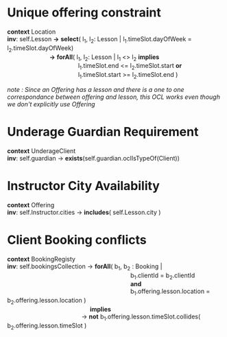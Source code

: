 # Unique offering constraint

**context** Location<br>
**inv**: self.Lesson **->** **select**( l<sub>1</sub>, l<sub>2</sub>: Lesson | l<sub>1</sub>.timeSlot.dayOfWeek = l<sub>2</sub>.timeSlot.dayOfWeek) <br>
&nbsp;&nbsp;&nbsp;&nbsp;&nbsp;&nbsp;&nbsp;&nbsp;&nbsp;&nbsp;&nbsp;&nbsp;&nbsp;&nbsp;&nbsp;&nbsp;&nbsp;&nbsp;&nbsp;&nbsp;&nbsp;&nbsp;&nbsp;&nbsp; **->** **forAll**( l<sub>1</sub>, l<sub>2</sub>: Lesson | l<sub>1</sub> <> l<sub>2</sub> 
 **implies** <br>&nbsp;&nbsp;&nbsp;&nbsp; &nbsp;&nbsp;&nbsp;&nbsp;&nbsp;&nbsp;&nbsp;&nbsp;&nbsp;&nbsp;&nbsp;&nbsp;&nbsp;&nbsp;&nbsp;&nbsp;&nbsp;&nbsp;&nbsp;&nbsp;&nbsp;&nbsp;&nbsp;&nbsp;&nbsp;&nbsp;&nbsp;&nbsp;&nbsp;&nbsp;&nbsp;&nbsp;&nbsp;&nbsp;&nbsp;&nbsp;&nbsp;l<sub>1</sub>.timeSlot.end <= l<sub>2</sub>.timeSlot.start **or** <br> &nbsp;&nbsp;&nbsp;&nbsp;&nbsp;&nbsp;&nbsp;&nbsp;&nbsp;&nbsp;&nbsp;&nbsp;&nbsp;&nbsp;&nbsp;&nbsp;&nbsp;&nbsp;&nbsp;&nbsp;&nbsp;&nbsp;&nbsp;&nbsp;&nbsp;&nbsp;&nbsp;&nbsp;&nbsp;&nbsp;&nbsp;&nbsp;&nbsp;&nbsp;&nbsp;&nbsp;&nbsp;&nbsp;&nbsp;&nbsp;&nbsp;&nbsp;l<sub>1</sub>.timeSlot.start >= l<sub>2</sub>.timeSlot.end )

*note : Since an Offering has a lesson and there is a one to one correspondance between offering and lesson, this OCL works even though we don't explicitly use Offering*

# Underage Guardian Requirement

**context** UnderageClient  
**inv**: self.guardian -> **exists**(self.guardian.oclIsTypeOf(Client))

# Instructor City Availability

**context** Offering <br>
**inv**: self.Instructor.cities -> **includes**( self.Lesson.city )

# Client Booking conflicts

**context** BookingRegisty <br>
**inv**: self.bookingsCollection -> **forAll**( b<sub>1</sub>, b<sub>2</sub> : Booking |<br> 
&nbsp;&nbsp;&nbsp;&nbsp;&nbsp;&nbsp;&nbsp;&nbsp;&nbsp;&nbsp;&nbsp;&nbsp;&nbsp;&nbsp;&nbsp;&nbsp;&nbsp;&nbsp;&nbsp;&nbsp;&nbsp;&nbsp;&nbsp;&nbsp;&nbsp;&nbsp;&nbsp;&nbsp;&nbsp;&nbsp;&nbsp;&nbsp;&nbsp;&nbsp;&nbsp;&nbsp;&nbsp;&nbsp;&nbsp;&nbsp;&nbsp;&nbsp;&nbsp;&nbsp;&nbsp;&nbsp;&nbsp;&nbsp;&nbsp;&nbsp;&nbsp;&nbsp;&nbsp;&nbsp;&nbsp;&nbsp;&nbsp;&nbsp;&nbsp;&nbsp;&nbsp;&nbsp;&nbsp;&nbsp;&nbsp;&nbsp;&nbsp;&nbsp;&nbsp;&nbsp;&nbsp;&nbsp; b<sub>1</sub>.clientId = b<sub>2</sub>.clientId <br> 
&nbsp;&nbsp;&nbsp;&nbsp;&nbsp;&nbsp;&nbsp;&nbsp;&nbsp;&nbsp;&nbsp;&nbsp;&nbsp;&nbsp;&nbsp;&nbsp;&nbsp;&nbsp;&nbsp;&nbsp;&nbsp;&nbsp;&nbsp;&nbsp;&nbsp;&nbsp;&nbsp;&nbsp;&nbsp;&nbsp;&nbsp;&nbsp;&nbsp;&nbsp;&nbsp;&nbsp;&nbsp;&nbsp;&nbsp;&nbsp;&nbsp;&nbsp;&nbsp;&nbsp;&nbsp;&nbsp;&nbsp;&nbsp;&nbsp;&nbsp;&nbsp;&nbsp;&nbsp;&nbsp;&nbsp;&nbsp;&nbsp;&nbsp;&nbsp;&nbsp;&nbsp;&nbsp;&nbsp;&nbsp;&nbsp;&nbsp;&nbsp;&nbsp;&nbsp;&nbsp;&nbsp;&nbsp;
**and**<br> 
&nbsp;&nbsp;&nbsp;&nbsp;&nbsp;&nbsp;&nbsp;&nbsp;&nbsp;&nbsp;&nbsp;&nbsp;&nbsp;&nbsp;&nbsp;&nbsp;&nbsp;&nbsp;&nbsp;&nbsp;&nbsp;&nbsp;&nbsp;&nbsp;&nbsp;&nbsp;&nbsp;&nbsp;&nbsp;&nbsp;&nbsp;&nbsp;&nbsp;&nbsp;&nbsp;&nbsp;&nbsp;&nbsp;&nbsp;&nbsp;&nbsp;&nbsp;&nbsp;&nbsp;&nbsp;&nbsp;&nbsp;&nbsp;&nbsp;&nbsp;&nbsp;&nbsp;&nbsp;&nbsp;&nbsp;&nbsp;&nbsp;&nbsp;&nbsp;&nbsp;&nbsp;&nbsp;&nbsp;&nbsp;&nbsp;&nbsp;&nbsp;&nbsp;&nbsp;&nbsp;&nbsp;&nbsp;
b<sub>1</sub>.offering.lesson.location = b<sub>2</sub>.offering.lesson.location )
<br> 
&nbsp;&nbsp;&nbsp;&nbsp;&nbsp;&nbsp;&nbsp;&nbsp;&nbsp;&nbsp;&nbsp;&nbsp;&nbsp;&nbsp;&nbsp;&nbsp;&nbsp;&nbsp;&nbsp;&nbsp;&nbsp;&nbsp;&nbsp;&nbsp;&nbsp;&nbsp;&nbsp;&nbsp;&nbsp;&nbsp;&nbsp;&nbsp;&nbsp;&nbsp;&nbsp;&nbsp;&nbsp;&nbsp;&nbsp;&nbsp;&nbsp;&nbsp;&nbsp;&nbsp;&nbsp;&nbsp;&nbsp;&nbsp;
**implies**
<br> 
&nbsp;&nbsp;&nbsp;&nbsp;&nbsp;&nbsp;&nbsp;&nbsp;&nbsp;&nbsp;&nbsp;&nbsp;&nbsp;&nbsp;&nbsp;&nbsp;&nbsp;&nbsp;&nbsp;&nbsp;&nbsp;&nbsp;&nbsp;&nbsp;&nbsp;&nbsp;&nbsp;&nbsp;&nbsp;&nbsp;&nbsp;&nbsp;&nbsp;&nbsp;&nbsp;&nbsp;&nbsp;&nbsp;&nbsp;&nbsp;&nbsp;&nbsp;&nbsp;
-> **not** b<sub>1</sub>.offering.lesson.timeSlot.collides( b<sub>2</sub>.offering.lesson.timeSlot )

